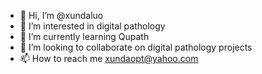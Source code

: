 - 👋 Hi, I’m @xundaluo
- 👀 I’m interested in digital pathology
- 🌱 I’m currently learning Qupath
- 💞️ I’m looking to collaborate on digital pathology projects
- 📫 How to reach me xundaopt@yahoo.com

<!---
xundaluo/xundaluo is a ✨ special ✨ repository because its `README.md` (this file) appears on your GitHub profile.
You can click the Preview link to take a look at your changes.
--->
